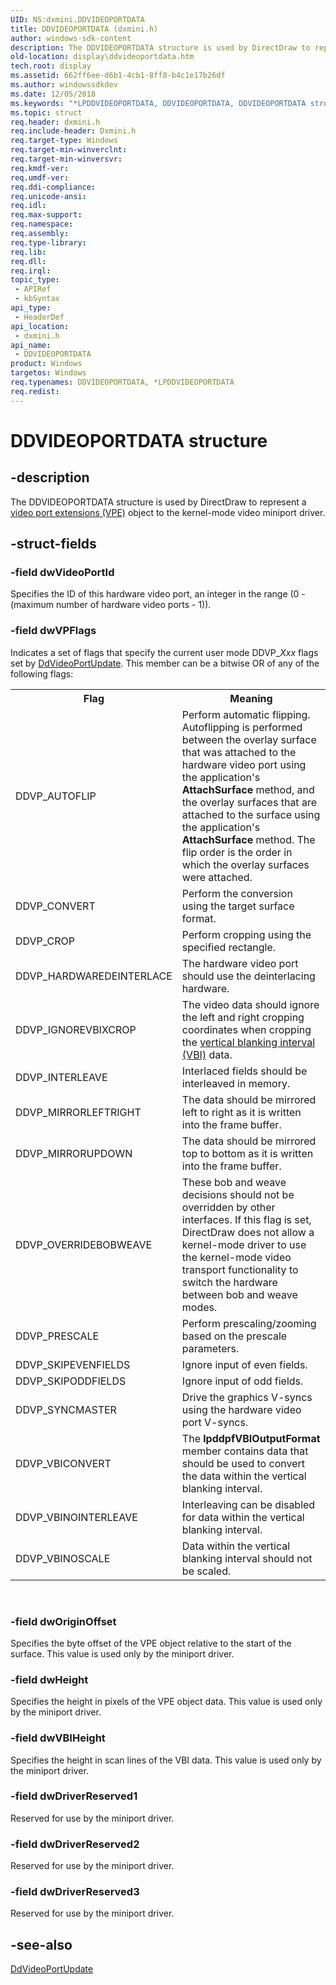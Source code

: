 ```yaml
---
UID: NS:dxmini.DDVIDEOPORTDATA
title: DDVIDEOPORTDATA (dxmini.h)
author: windows-sdk-content
description: The DDVIDEOPORTDATA structure is used by DirectDraw to represent a video port extensions (VPE) object to the kernel-mode video miniport driver.
old-location: display\ddvideoportdata.htm
tech.root: display
ms.assetid: 662ff6ee-d6b1-4cb1-8ff8-b4c1e17b26df
ms.author: windowssdkdev
ms.date: 12/05/2018
ms.keywords: "*LPDDVIDEOPORTDATA, DDVIDEOPORTDATA, DDVIDEOPORTDATA structure [Display Devices], LPDDVIDEOPORTDATA, LPDDVIDEOPORTDATA structure pointer [Display Devices], Video_Structs_2c27c41d-7b5c-4e72-a362-ca2699099ef4.xml, display.ddvideoportdata, dxmini/DDVIDEOPORTDATA, dxmini/LPDDVIDEOPORTDATA"
ms.topic: struct
req.header: dxmini.h
req.include-header: Dxmini.h
req.target-type: Windows
req.target-min-winverclnt: 
req.target-min-winversvr: 
req.kmdf-ver: 
req.umdf-ver: 
req.ddi-compliance: 
req.unicode-ansi: 
req.idl: 
req.max-support: 
req.namespace: 
req.assembly: 
req.type-library: 
req.lib: 
req.dll: 
req.irql: 
topic_type:
 - APIRef
 - kbSyntax
api_type:
 - HeaderDef
api_location:
 - dxmini.h
api_name:
 - DDVIDEOPORTDATA
product: Windows
targetos: Windows
req.typenames: DDVIDEOPORTDATA, *LPDDVIDEOPORTDATA
req.redist: 
---
```


# DDVIDEOPORTDATA structure


## -description


The DDVIDEOPORTDATA structure is used by DirectDraw to represent a <a href="https://msdn.microsoft.com/a1de1905-09f3-4689-ace9-06690a1f930a">video port extensions (VPE)</a> object to the kernel-mode video miniport driver. 


## -struct-fields




### -field dwVideoPortId

Specifies the ID of this hardware video port, an integer in the range (0 - (maximum number of hardware video ports - 1)). 


### -field dwVPFlags

Indicates a set of flags that specify the current user mode DDVP_<i>Xxx</i> flags set by <a href="https://msdn.microsoft.com/50a55a89-bae0-4a65-96ef-3e9903f45a0c">DdVideoPortUpdate</a>. This member can be a bitwise OR of any of the following flags:

<table>
<tr>
<th>Flag</th>
<th>Meaning</th>
</tr>
<tr>
<td>
DDVP_AUTOFLIP

</td>
<td>
Perform automatic flipping. Autoflipping is performed between the overlay surface that was attached to the hardware video port using the application's <b>AttachSurface</b> method, and the overlay surfaces that are attached to the surface using the application's <b>AttachSurface</b> method. The flip order is the order in which the overlay surfaces were attached.

</td>
</tr>
<tr>
<td>
DDVP_CONVERT

</td>
<td>
Perform the conversion using the target surface format.

</td>
</tr>
<tr>
<td>
DDVP_CROP

</td>
<td>
Perform cropping using the specified rectangle.

</td>
</tr>
<tr>
<td>
DDVP_HARDWAREDEINTERLACE

</td>
<td>
The hardware video port should use the deinterlacing hardware.

</td>
</tr>
<tr>
<td>
DDVP_IGNOREVBIXCROP

</td>
<td>
The video data should ignore the left and right cropping coordinates when cropping the <a href="https://msdn.microsoft.com/a1de1905-09f3-4689-ace9-06690a1f930a">vertical blanking interval (VBI)</a> data.

</td>
</tr>
<tr>
<td>
DDVP_INTERLEAVE

</td>
<td>
Interlaced fields should be interleaved in memory.

</td>
</tr>
<tr>
<td>
DDVP_MIRRORLEFTRIGHT

</td>
<td>
The data should be mirrored left to right as it is written into the frame buffer.

</td>
</tr>
<tr>
<td>
DDVP_MIRRORUPDOWN

</td>
<td>
The data should be mirrored top to bottom as it is written into the frame buffer.

</td>
</tr>
<tr>
<td>
DDVP_OVERRIDEBOBWEAVE

</td>
<td>
These bob and weave decisions should not be overridden by other interfaces. If this flag is set, DirectDraw does not allow a kernel-mode driver to use the kernel-mode video transport functionality to switch the hardware between bob and weave modes.

</td>
</tr>
<tr>
<td>
DDVP_PRESCALE

</td>
<td>
Perform prescaling/zooming based on the prescale parameters.

</td>
</tr>
<tr>
<td>
DDVP_SKIPEVENFIELDS

</td>
<td>
Ignore input of even fields.

</td>
</tr>
<tr>
<td>
DDVP_SKIPODDFIELDS

</td>
<td>
Ignore input of odd fields.

</td>
</tr>
<tr>
<td>
DDVP_SYNCMASTER

</td>
<td>
Drive the graphics V-syncs using the hardware video port V-syncs.

</td>
</tr>
<tr>
<td>
DDVP_VBICONVERT

</td>
<td>
The <b>lpddpfVBIOutputFormat</b> member contains data that should be used to convert the data within the vertical blanking interval.

</td>
</tr>
<tr>
<td>
DDVP_VBINOINTERLEAVE

</td>
<td>
Interleaving can be disabled for data within the vertical blanking interval.

</td>
</tr>
<tr>
<td>
DDVP_VBINOSCALE

</td>
<td>
Data within the vertical blanking interval should not be scaled.

</td>
</tr>
</table>
 


### -field dwOriginOffset

Specifies the byte offset of the VPE object relative to the start of the surface. This value is used only by the miniport driver. 


### -field dwHeight

Specifies the height in pixels of the VPE object data. This value is used only by the miniport driver. 


### -field dwVBIHeight

Specifies the height in scan lines of the VBI data. This value is used only by the miniport driver. 


### -field dwDriverReserved1

Reserved for use by the miniport driver.


### -field dwDriverReserved2

Reserved for use by the miniport driver.


### -field dwDriverReserved3

Reserved for use by the miniport driver.


## -see-also




<a href="https://msdn.microsoft.com/50a55a89-bae0-4a65-96ef-3e9903f45a0c">DdVideoPortUpdate</a>
 

 

